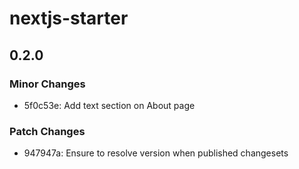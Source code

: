 # nextjs-starter

## 0.2.0

### Minor Changes

- 5f0c53e: Add text section on About page

### Patch Changes

- 947947a: Ensure to resolve version when published changesets
